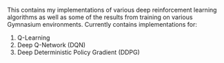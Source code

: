 This contains my implementations of various deep reinforcement learning algorithms as well as some of the results from training on various Gymnasium environments.
Currently contains implementations for:
  1. Q-Learning
  2. Deep Q-Network (DQN)
  3. Deep Deterministic Policy Gradient (DDPG)

